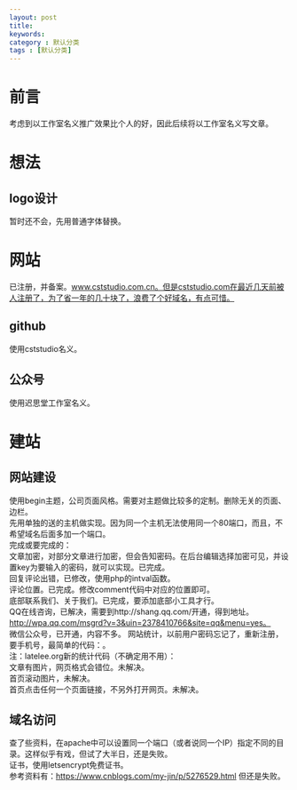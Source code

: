 ```yaml
---
layout: post
title: 
keywords: 
category : 默认分类
tags : [默认分类]
---
```


# 前言
考虑到以工作室名义推广效果比个人的好，因此后续将以工作室名义写文章。
# 想法
## logo设计
暂时还不会，先用普通字体替换。  
# 网站
已注册，并备案。www.cststudio.com.cn。但是cststudio.com在最近几天前被人注册了，为了省一年的几十块了，浪费了个好域名，有点可惜。  
## github
使用cststudio名义。

## 公众号
使用迟思堂工作室名义。

# 建站
## 网站建设
使用begin主题，公司页面风格。需要对主题做比较多的定制。删除无关的页面、边栏。  
先用单独的送的主机做实现。因为同一个主机无法使用同一个80端口，而且，不希望域名后面多加一个端口。  
完成或要完成的：  
文章加密，对部分文章进行加密，但会告知密码。在后台编辑选择加密可见，并设置key为要输入的密码，就可以实现。已完成。  
回复评论出错，已修改，使用php的intval函数。  
评论位置。已完成。修改comment代码中对应的位置即可。  
底部联系我们、关于我们。已完成，要添加底部小工具才行。  
QQ在线咨询，已解决，需要到http://shang.qq.com/开通，得到地址。http://wpa.qq.com/msgrd?v=3&uin=2378410766&site=qq&menu=yes。  
微信公众号，已开通，内容不多。
网站统计，以前用户密码忘记了，重新注册，要手机号，最简单的代码：<script src="https://s22.cnzz.com/z_stat.php?id=1273577365&web_id=1273577365" language="JavaScript"></script>。  
注：latelee.org新的统计代码（不确定用不用）：<script src="https://s22.cnzz.com/z_stat.php?id=1273577387&web_id=1273577387" language="JavaScript"></script>  
文章有图片，网页格式会错位。未解决。  
首页滚动图片，未解决。  
首页点击任何一个页面链接，不另外打开网页。未解决。  

## 域名访问
查了些资料，在apache中可以设置同一个端口（或者说同一个IP）指定不同的目录。这样似乎有戏，但试了大半日，还是失败。  
证书，使用letsencrypt免费证书。  
参考资料有：https://www.cnblogs.com/my-jin/p/5276529.html
但还是失败。  